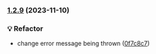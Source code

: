 ### [1.2.9](https://github.com/jayrchamp/parse-query/compare/v1.2.8...v1.2.9) (2023-11-10)


### 💡 Refactor

* change error message being thrown ([0f7c8c7](https://github.com/jayrchamp/parse-query/commit/0f7c8c79a0690e83775aa9954ffaf6c1fed9719b))

